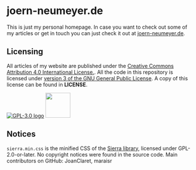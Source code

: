 # joern-neumeyer.de
This is just my personal homepage.
In case you want to check out some of my articles or get in touch you can just check it out at [joern-neumeyer.de](https://joern-neumeyer.de).

## Licensing
All articles of my website are published under the [Creative Commons Attribution 4.0 International License.](https://creativecommons.org/licenses/by/4.0/).
All the code in this repository is licensed under [version 3 of the GNU General Public License](https://www.gnu.org/licenses/gpl-3.0.html).
A copy of this license can be found in __LICENSE__.

[![GPL-3.0 logo](https://www.gnu.org/graphics/gplv3-with-text-136x68.png)](https://www.gnu.org/licenses/gpl-3.0.html)
[<img src="https://mirrors.creativecommons.org/presskit/buttons/88x31/svg/by.svg" height="68">](http://creativecommons.org/licenses/by/4.0/)

## Notices
`sierra.min.css` is the minified CSS of the [Sierra library](https://sierra-library.github.io/), licensed under GPL-2.0-or-later.
No copyright notices were found in the source code.
Main contributors on GitHub: JoanClaret, maraisr
